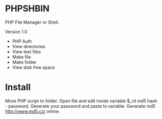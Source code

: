 # PHPSHBIN

PHP File Manager or Shell.

Version 1.0
- PHP Auth
- View directories
- View text files
- Make file
- Make folder
- View disk free space

# Install
Move PHP script to folder. 
Open file and edit inside variable $_rd md5 hash - password. Generate your password and paste to variable.
Generate md5 http://www.md5.cz/ online.
